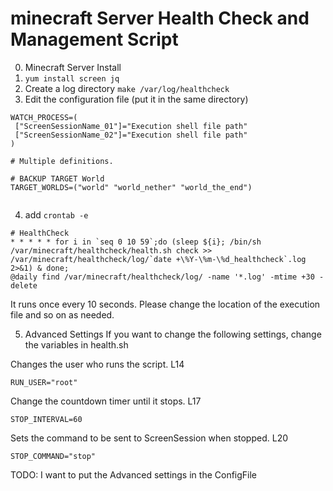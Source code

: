 #  minecraft Server Health Check and Management Script

0. Minecraft Server Install
1. `yum install screen jq`
2. Create a log directory `make /var/log/healthcheck`
3. Edit the configuration file (put it in the same directory)
```
WATCH_PROCESS=(
 ["ScreenSessionName_01"]="Execution shell file path"
 ["ScreenSessionName_02"]="Execution shell file path"
)

# Multiple definitions.

# BACKUP TARGET World
TARGET_WORLDS=("world" "world_nether" "world_the_end")


```
4. add `crontab -e`
```
# HealthCheck 
* * * * * for i in `seq 0 10 59`;do (sleep ${i}; /bin/sh /var/minecraft/healthcheck/health.sh check >> /var/minecraft/healthcheck/log/`date +\%Y-\%m-\%d_healthcheck`.log 2>&1) & done;
@daily find /var/minecraft/healthcheck/log/ -name '*.log' -mtime +30 -delete
```
It runs once every 10 seconds.
Please change the location of the execution file and so on as needed.


5. Advanced Settings
If you want to change the following settings, change the variables in health.sh

Changes the user who runs the script. L14

```
RUN_USER="root"
```
Change the countdown timer until it stops. L17
```
STOP_INTERVAL=60
```
Sets the command to be sent to ScreenSession when stopped. L20
```
STOP_COMMAND="stop"
```

TODO:
I want to put the Advanced settings in the ConfigFile